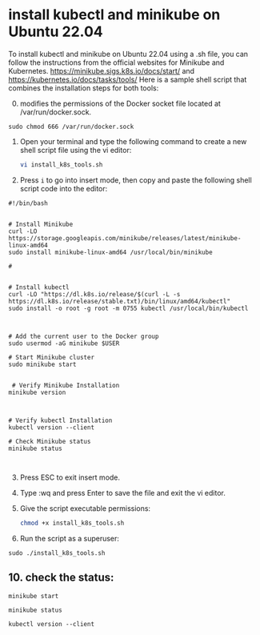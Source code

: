 #  install kubectl and minikube on Ubuntu 22.04

To install kubectl and minikube on Ubuntu 22.04 using a .sh file, you can follow the instructions from the official websites for Minikube and Kubernetes.
https://minikube.sigs.k8s.io/docs/start/ and  https://kubernetes.io/docs/tasks/tools/
Here is a sample shell script that combines the installation steps for both tools:

0. modifies the permissions of the Docker socket file located at /var/run/docker.sock.

```
sudo chmod 666 /var/run/docker.sock 

```

1. Open your terminal and type the following command to create a new shell script file using the vi editor:

    ```bash
    vi install_k8s_tools.sh
    ```

2. Press `i` to go into insert mode, then copy and paste the following shell script code into the editor:


```
#!/bin/bash


# Install Minikube
curl -LO https://storage.googleapis.com/minikube/releases/latest/minikube-linux-amd64
sudo install minikube-linux-amd64 /usr/local/bin/minikube

#


# Install kubectl
curl -LO "https://dl.k8s.io/release/$(curl -L -s https://dl.k8s.io/release/stable.txt)/bin/linux/amd64/kubectl"
sudo install -o root -g root -m 0755 kubectl /usr/local/bin/kubectl



# Add the current user to the Docker group
sudo usermod -aG minikube $USER

# Start Minikube cluster
sudo minikube start 


 # Verify Minikube Installation
minikube version



# Verify kubectl Installation
kubectl version --client

# Check Minikube status
minikube status



```


3. Press ESC to exit insert mode.

4. Type :wq and press Enter to save the file and exit the vi editor.

5. Give the script executable permissions:

    ```bash
    chmod +x install_k8s_tools.sh
    ```


6. Run the script as a superuser:

```
sudo ./install_k8s_tools.sh
```


## 10.  check the status:

```
minikube start 
```

```
minikube status 

```


```
kubectl version --client
```